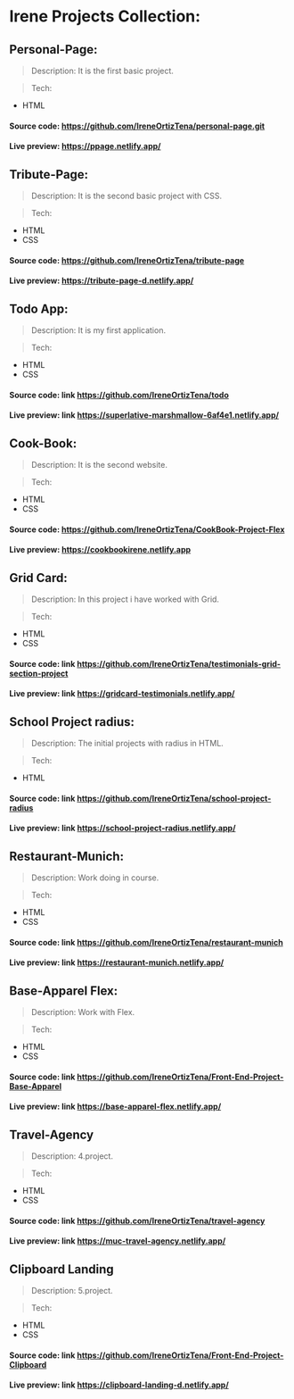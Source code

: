 # Irene Projects Collection:

## Personal-Page:

> Description:
> It is the first basic project.

> Tech:

- HTML


#### Source code: https://github.com/IreneOrtizTena/personal-page.git

#### Live preview: https://ppage.netlify.app/

## Tribute-Page:

> Description:
> It is the second basic project with CSS.

> Tech:

- HTML
- CSS


#### Source code: https://github.com/IreneOrtizTena/tribute-page

#### Live preview: https://tribute-page-d.netlify.app/

## Todo App:

> Description:
> It is my first application.

> Tech:

- HTML
- CSS

#### Source code: link https://github.com/IreneOrtizTena/todo

#### Live preview: link https://superlative-marshmallow-6af4e1.netlify.app/


## Cook-Book:

> Description:
> It is the second website.

> Tech:

- HTML
- CSS

#### Source code: https://github.com/IreneOrtizTena/CookBook-Project-Flex

#### Live preview: https://cookbookirene.netlify.app

## Grid Card:

> Description:
> In this project i have worked with Grid.

> Tech:

- HTML
- CSS

#### Source code: link https://github.com/IreneOrtizTena/testimonials-grid-section-project

#### Live preview: link https://gridcard-testimonials.netlify.app/

## School Project radius:

> Description: The initial projects with radius in HTML.

> Tech:

- HTML

#### Source code: link https://github.com/IreneOrtizTena/school-project-radius

#### Live preview: link https://school-project-radius.netlify.app/

## Restaurant-Munich:

> Description: Work doing in course.

> Tech:

- HTML
- CSS

#### Source code: link https://github.com/IreneOrtizTena/restaurant-munich

#### Live preview: link https://restaurant-munich.netlify.app/

## Base-Apparel Flex:

> Description: Work with Flex.

> Tech:

- HTML
- CSS

#### Source code: link https://github.com/IreneOrtizTena/Front-End-Project-Base-Apparel

#### Live preview: link https://base-apparel-flex.netlify.app/

## Travel-Agency

> Description: 4.project.

> Tech:

- HTML
- CSS

#### Source code: link https://github.com/IreneOrtizTena/travel-agency

#### Live preview: link https://muc-travel-agency.netlify.app/

## Clipboard Landing

> Description: 5.project.

> Tech:

- HTML
- CSS

#### Source code: link https://github.com/IreneOrtizTena/Front-End-Project-Clipboard

#### Live preview: link https://clipboard-landing-d.netlify.app/
